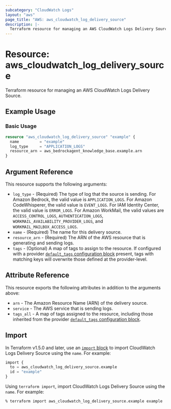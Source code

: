 ```yaml
---
subcategory: "CloudWatch Logs"
layout: "aws"
page_title: "AWS: aws_cloudwatch_log_delivery_source"
description: |-
  Terraform resource for managing an AWS CloudWatch Logs Delivery Source.
---
```


# Resource: aws_cloudwatch_log_delivery_source

Terraform resource for managing an AWS CloudWatch Logs Delivery Source.

## Example Usage

### Basic Usage

```terraform
resource "aws_cloudwatch_log_delivery_source" "example" {
  name         = "example"
  log_type     = "APPLICATION_LOGS"
  resource_arn = aws_bedrockagent_knowledge_base.example.arn
}
```

## Argument Reference

This resource supports the following arguments:

* `log_type` - (Required) The type of log that the source is sending. For Amazon Bedrock, the valid value is `APPLICATION_LOGS`. For Amazon CodeWhisperer, the valid value is `EVENT_LOGS`. For IAM Identity Center, the valid value is `ERROR_LOGS`. For Amazon WorkMail, the valid values are `ACCESS_CONTROL_LOGS`, `AUTHENTICATION_LOGS`, `WORKMAIL_AVAILABILITY_PROVIDER_LOGS`, and `WORKMAIL_MAILBOX_ACCESS_LOGS`.
* `name` - (Required) The name for this delivery source.
* `resource_arn` - (Required) The ARN of the AWS resource that is generating and sending logs.
* `tags` - (Optional) A map of tags to assign to the resource. If configured with a provider [`default_tags` configuration block](https://registry.terraform.io/providers/hashicorp/aws/latest/docs#default_tags-configuration-block) present, tags with matching keys will overwrite those defined at the provider-level.

## Attribute Reference

This resource exports the following attributes in addition to the arguments above:

* `arn` - The Amazon Resource Name (ARN) of the delivery source.
* `service` - The AWS service that is sending logs.
* `tags_all` - A map of tags assigned to the resource, including those inherited from the provider [`default_tags` configuration block](https://registry.terraform.io/providers/hashicorp/aws/latest/docs#default_tags-configuration-block).

## Import

In Terraform v1.5.0 and later, use an [`import` block](https://developer.hashicorp.com/terraform/language/import) to import CloudWatch Logs Delivery Source using the `name`. For example:

```terraform
import {
  to = aws_cloudwatch_log_delivery_source.example
  id = "example"
}
```

Using `terraform import`, import CloudWatch Logs Delivery Source using the `name`. For example:

```console
% terraform import aws_cloudwatch_log_delivery_source.example example
```
